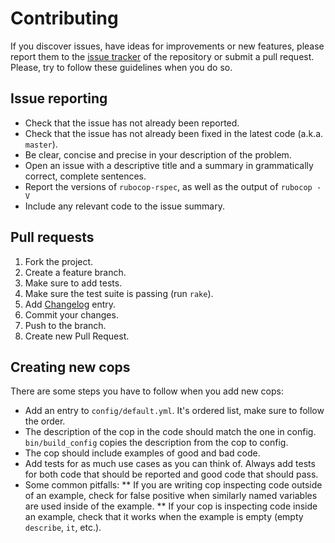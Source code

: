 # Contributing

If you discover issues, have ideas for improvements or new features,
please report them to the [issue tracker][1] of the repository or
submit a pull request. Please, try to follow these guidelines when you
do so.

## Issue reporting

* Check that the issue has not already been reported.
* Check that the issue has not already been fixed in the latest code
  (a.k.a. `master`).
* Be clear, concise and precise in your description of the problem.
* Open an issue with a descriptive title and a summary in grammatically correct,
  complete sentences.
* Report the versions of `rubocop-rspec`, as well as the output of `rubocop -V`
* Include any relevant code to the issue summary.

## Pull requests
1. Fork the project.
2. Create a feature branch.
3. Make sure to add tests.
4. Make sure the test suite is passing (run `rake`).
5. Add [Changelog](../blob/master/CHANGELOG.md) entry.
6. Commit your changes.
7. Push to the branch.
8. Create new Pull Request.

## Creating new cops
There are some steps you have to follow when you add new cops:
* Add an entry to `config/default.yml`. It's ordered list, make sure to follow the order.
* The description of the cop in the code should match the one in config. `bin/build_config` copies the description from the cop to config.
* The cop should include examples of good and bad code.
* Add tests for as much use cases as you can think of. Always add tests for both code that should be reported and good code that should pass.
* Some common pitfalls:
** If you are writing cop inspecting code outside of an example, check for false positive when similarly named variables are used inside of the example.
** If your cop is inspecting code inside an example, check that it works when the example is empty (empty `describe`, `it`, etc.).

[1]: https://github.com/backus/rubocop-rspec/issues
